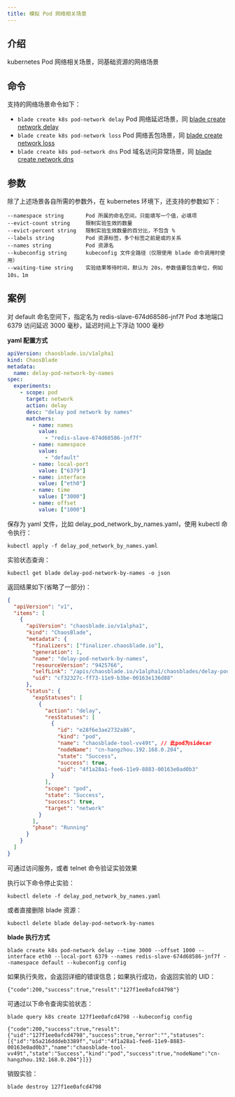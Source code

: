 ```yaml
---
title: 模拟 Pod 网络相关场景
---
```


## 介绍

kubernetes Pod 网络相关场景，同基础资源的网络场景

## 命令

支持的网络场景命令如下：

- `blade create k8s pod-network delay` Pod 网络延迟场景，同 [blade create network delay](../../host/network/blade_create_network_delay.md)
- `blade create k8s pod-network loss` Pod 网络丢包场景，同 [blade create network loss](../../host/network/blade_create_network_loss.md)
- `blade create k8s pod-network dns` Pod 域名访问异常场景，同 [blade create network dns](../../host/network/blade_create_network_dns.md)

## 参数

除了上述场景各自所需的参数外，在 kubernetes 环境下，还支持的参数如下：

```
--namespace string       Pod 所属的命名空间，只能填写一个值，必填项
--evict-count string     限制实验生效的数量
--evict-percent string   限制实验生效数量的百分比，不包含 %
--labels string          Pod 资源标签，多个标签之前是或的关系
--names string           Pod 资源名
--kubeconfig string      kubeconfig 文件全路径（仅限使用 blade 命令调用时使用）
--waiting-time string    实验结果等待时间，默认为 20s，参数值要包含单位，例如 10s，1m
```

## 案例

对 default 命名空间下，指定名为 redis-slave-674d68586-jnf7f Pod 本地端口 6379 访问延迟 3000 毫秒，延迟时间上下浮动 1000 毫秒

**yaml 配置方式**

```yaml
apiVersion: chaosblade.io/v1alpha1
kind: ChaosBlade
metadata:
  name: delay-pod-network-by-names
spec:
  experiments:
    - scope: pod
      target: network
      action: delay
      desc: "delay pod network by names"
      matchers:
        - name: names
          value:
            - "redis-slave-674d68586-jnf7f"
        - name: namespace
          value:
            - "default"
        - name: local-port
          value: ["6379"]
        - name: interface
          value: ["eth0"]
        - name: time
          value: ["3000"]
        - name: offset
          value: ["1000"]
```

保存为 yaml 文件，比如 delay_pod_network_by_names.yaml，使用 kubectl 命令执行：

```
kubectl apply -f delay_pod_network_by_names.yaml
```

实验状态查询：

```
kubectl get blade delay-pod-network-by-names -o json
```

返回结果如下(省略了一部分)：

```json
{
  "apiVersion": "v1",
  "items": [
    {
      "apiVersion": "chaosblade.io/v1alpha1",
      "kind": "ChaosBlade",
      "metadata": {
        "finalizers": ["finalizer.chaosblade.io"],
        "generation": 1,
        "name": "delay-pod-network-by-names",
        "resourceVersion": "9425766",
        "selfLink": "/apis/chaosblade.io/v1alpha1/chaosblades/delay-pod-network-by-names",
        "uid": "cf32327c-ff73-11e9-b3be-00163e136d88"
      },
      "status": {
        "expStatuses": [
          {
            "action": "delay",
            "resStatuses": [
              {
                "id": "e28f6e3ae2732a86",
                "kind": "pod",
                "name": "chaosblade-tool-vv49t", // 此pod为sidecar
                "nodeName": "cn-hangzhou.192.168.0.204",
                "state": "Success",
                "success": true,
                "uid": "4f1a28a1-fee6-11e9-8883-00163e0ad0b3"
              }
            ],
            "scope": "pod",
            "state": "Success",
            "success": true,
            "target": "network"
          }
        ],
        "phase": "Running"
      }
    }
  ]
}
```

可通过访问服务，或者 telnet 命令验证实验效果

执行以下命令停止实验：

```
kubectl delete -f delay_pod_network_by_names.yaml
```

或者直接删除 blade 资源：

```
kubectl delete blade delay-pod-network-by-names
```

**blade 执行方式**

```
blade create k8s pod-network delay --time 3000 --offset 1000 --interface eth0 --local-port 6379 --names redis-slave-674d68586-jnf7f --namespace default --kubeconfig config
```

如果执行失败，会返回详细的错误信息；如果执行成功，会返回实验的 UID：

```
{"code":200,"success":true,"result":"127f1ee0afcd4798"}
```

可通过以下命令查询实验状态：

```
blade query k8s create 127f1ee0afcd4798 --kubeconfig config

{"code":200,"success":true,"result":{"uid":"127f1ee0afcd4798","success":true,"error":"","statuses":[{"id":"b5a216dddeb3389f","uid":"4f1a28a1-fee6-11e9-8883-00163e0ad0b3","name":"chaosblade-tool-vv49t","state":"Success","kind":"pod","success":true,"nodeName":"cn-hangzhou.192.168.0.204"}]}}
```

销毁实验：

```
blade destroy 127f1ee0afcd4798
```
